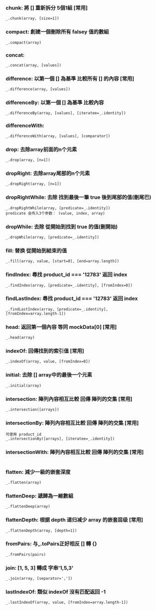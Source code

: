 ### chunk: 將 [] 重新拆分 5個1組 [常用]
```
_.chunk(array, [size=1])
```
### compact: 創建一個刪除所有 falsey 值的數組 
```
_.compact(array)
```
### concat:
 ```
 _.concat(array, [values])
 ```
 ### difference: 以第一個 [] 為基準 比較所有 [] 的內容 [常用]
 ```
 _.difference(array, [values])
 ```
 ### differenceBy: 以第一個 [] 為基準 比較內容
 ```
 _.differenceBy(array, [values], [iteratee=_.identity])
 ```
 ### differenceWith: 
 ```
 _.differenceWith(array, [values], [comparator])
 ```
 ### drop: 去除array前面的n个元素
 ```
 _.drop(array, [n=1])
 ```
 ### dropRight: 去除array尾部的n个元素
 ```
 _.dropRight(array, [n=1])
 ```
 ### dropRightWhile: 去除 找到最後一筆 true 後到尾部的值(刪尾巴)
 ```
 _.dropRightWhile(array, [predicate=_.identity]) 
 predicate 会传入3个参数： (value, index, array)
 ```
 ### dropWhile: 去除 從開始到找到 true 的值(刪開始)
 ```
 _.dropWhile(array, [predicate=_.identity])
 ```
 ### fill: 替换 從開始到結束的值
 ```
 _.fill(array, value, [start=0], [end=array.length])
 ```
 ### findIndex: 尋找 product_id === '12783' 返回 index
 ```
 _.findIndex(array, [predicate=_.identity], [fromIndex=0])
 ```
 ### findLastIndex: 尋找 product_id === '12783' 返回 index
 ```
 _.findLastIndex(array, [predicate=_.identity], [fromIndex=array.length-1])
 ```
 ### head: 返回第一個內容 等同  mockData[0] [常用]
 ```
 _.head(array)
 ```
 ### indexOf: 回傳找到的索引值 [常用]
 ```
 _.indexOf(array, value, [fromIndex=0])
 ```
 ### initial: 去除 [] array中的最後一个元素
 ```
 _.initial(array)
 ```
 ### intersection: 陣列內容相互比較 回傳 陣列的交集 [常用]
 ```
 _.intersection([arrays])
 ```
 ### intersectionBy: 陣列內容相互比較 回傳 陣列的交集 [常用]
 ```
 可使用 product_id
 _.intersectionBy([arrays], [iteratee=_.identity])

 ```
 ### intersectionWith: 陣列內容相互比較 回傳 陣列的交集 [常用]
 ```_.intersectionWith([arrays], [comparator])

 ```
 ### flatten: 減少一級的嵌套深度
 ```
 _.flatten(array)
 ```
 ### flattenDeep:  遞歸為一維數組
 ```
 _.flattenDeep(array)
 ```
 ### flattenDepth: 根据 depth 递归减少 array 的嵌套层级 [常用]
 ```
 _.flattenDepth(array, [depth=1])
 ```
 ### fromPairs: 与_.toPairs正好相反  [] 轉 {}
 ```
 _.fromPairs(pairs)
 ```
 ### join: [1, 5, 3] 轉成 字串'1,5,3'
 ```
 _.join(array, [separator=','])
 ```
 ### lastIndexOf: 類似 indexOf 沒有匹配返回 -1
 ```
 _.lastIndexOf(array, value, [fromIndex=array.length-1])
 ```
 ###
 ```
 ```
 ###
 ```
 ```
 ###
 ```
 ```
 ###
 ```
 ```